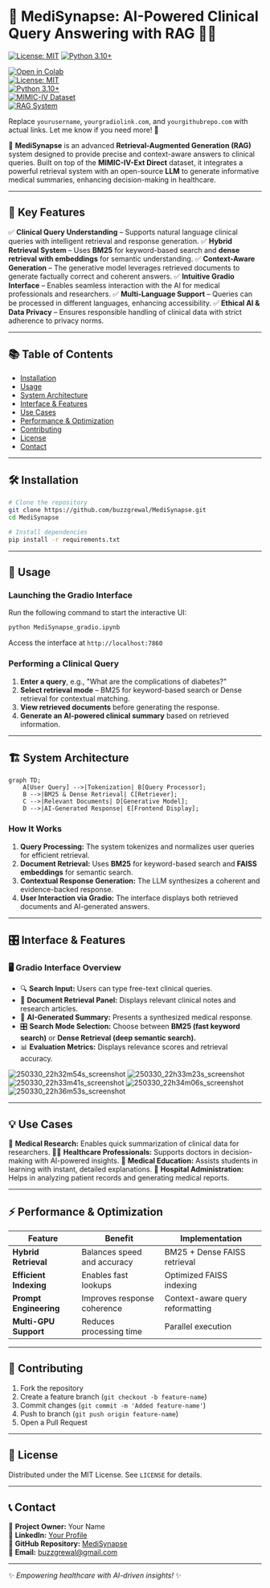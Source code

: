# 🏥 MediSynapse: AI-Powered Clinical Query Answering with RAG 🧠💡

[![License: MIT](https://img.shields.io/badge/License-MIT-yellow.svg)](https://opensource.org/licenses/MIT)
[![Python 3.10+](https://img.shields.io/badge/Python-3.10%2B-blue.svg)](https://www.python.org/downloads/)

[![Open in Colab](https://colab.research.google.com/assets/colab-badge.svg)](https://colab.research.google.com/github/buzzgrewal/medisynapse/blob/main/medisynapse.ipynb)  
[![License: MIT](https://img.shields.io/badge/License-MIT-yellow.svg)](https://opensource.org/licenses/MIT)  
[![Python 3.10+](https://img.shields.io/badge/Python-3.10%2B-blue.svg)](https://www.python.org/downloads/)  
[![MIMIC-IV Dataset](https://img.shields.io/badge/Dataset-MIMIC--IV-blue)](https://physionet.org/content/mimiciv/2.0/)  
[![RAG System](https://img.shields.io/badge/RAG-Powered%20by%20BM25%20&%20LLM-purple)](https://github.com/buzzgrewal/MediSynapse)  

Replace `yourusername`, `yourgradiolink.com`, and `yourgithubrepo.com` with actual links. Let me know if you need more! 🚀

🚀 **MediSynapse** is an advanced **Retrieval-Augmented Generation (RAG)** system designed to provide precise and context-aware answers to clinical queries. Built on top of the **MIMIC-IV-Ext Direct** dataset, it integrates a powerful retrieval system with an open-source **LLM** to generate informative medical summaries, enhancing decision-making in healthcare. 

---

## 🌟 Key Features

✅ **Clinical Query Understanding** – Supports natural language clinical queries with intelligent retrieval and response generation.
✅ **Hybrid Retrieval System** – Uses **BM25** for keyword-based search and **dense retrieval with embeddings** for semantic understanding.
✅ **Context-Aware Generation** – The generative model leverages retrieved documents to generate factually correct and coherent answers.
✅ **Intuitive Gradio Interface** – Enables seamless interaction with the AI for medical professionals and researchers.
✅ **Multi-Language Support** – Queries can be processed in different languages, enhancing accessibility.
✅ **Ethical AI & Data Privacy** – Ensures responsible handling of clinical data with strict adherence to privacy norms.

---

## 📚 Table of Contents
- [Installation](#-installation)
- [Usage](#-usage)
- [System Architecture](#-system-architecture)
- [Interface & Features](#-interface--features)
- [Use Cases](#-use-cases)
- [Performance & Optimization](#-performance--optimization)
- [Contributing](#-contributing)
- [License](#-license)
- [Contact](#-contact)

---

## 🛠️ Installation

```bash
# Clone the repository
git clone https://github.com/buzzgrewal/MediSynapse.git
cd MediSynapse

# Install dependencies
pip install -r requirements.txt

```

---

## 🚀 Usage

### **Launching the Gradio Interface**
Run the following command to start the interactive UI:
```bash
python MediSynapse_gradio.ipynb
```
Access the interface at `http://localhost:7860`

### **Performing a Clinical Query**
1. **Enter a query**, e.g., "What are the complications of diabetes?"
2. **Select retrieval mode** – BM25 for keyword-based search or Dense retrieval for contextual matching.
3. **View retrieved documents** before generating the response.
4. **Generate an AI-powered clinical summary** based on retrieved information.

---

## 🏗️ System Architecture

```mermaid
graph TD;
    A[User Query] -->|Tokenization| B[Query Processor];
    B -->|BM25 & Dense Retrieval| C[Retriever];
    C -->|Relevant Documents| D[Generative Model];
    D -->|AI-Generated Response| E[Frontend Display];
```

### **How It Works**
1. **Query Processing:** The system tokenizes and normalizes user queries for efficient retrieval.
2. **Document Retrieval:** Uses **BM25** for keyword-based search and **FAISS embeddings** for semantic search.
3. **Contextual Response Generation:** The LLM synthesizes a coherent and evidence-backed response.
4. **User Interaction via Gradio:** The interface displays both retrieved documents and AI-generated answers.

---

## 🎛️ Interface & Features

### **🖥️ Gradio Interface Overview**

- 🔍 **Search Input:** Users can type free-text clinical queries.
- 📄 **Document Retrieval Panel:** Displays relevant clinical notes and research articles.
- 🤖 **AI-Generated Summary:** Presents a synthesized medical response.
- 🎛️ **Search Mode Selection:** Choose between **BM25 (fast keyword search)** or **Dense Retrieval (deep semantic search).**
- 📊 **Evaluation Metrics:** Displays relevance scores and retrieval accuracy.

![250330_22h32m54s_screenshot](https://github.com/user-attachments/assets/02dedc3f-1dba-4d6f-bea6-41ad06f60ab2)
![250330_22h33m23s_screenshot](https://github.com/user-attachments/assets/3b428b42-e958-47e3-a593-2c972df7c59d)
![250330_22h33m41s_screenshot](https://github.com/user-attachments/assets/dd11dd09-1716-4f8c-a47b-525c8fe74d7c)
![250330_22h34m06s_screenshot](https://github.com/user-attachments/assets/2599b172-df66-41dc-b7af-a18888513944)
![250330_22h36m53s_screenshot](https://github.com/user-attachments/assets/f794810a-1a1e-47dd-aad4-ff6f27b8924c)



---

## 💡 Use Cases

🔬 **Medical Research:** Enables quick summarization of clinical data for researchers.
👩‍⚕️ **Healthcare Professionals:** Supports doctors in decision-making with AI-powered insights.
📖 **Medical Education:** Assists students in learning with instant, detailed explanations.
🏥 **Hospital Administration:** Helps in analyzing patient records and generating medical reports.

---

## ⚡ Performance & Optimization

| Feature | Benefit | Implementation |
|---------|---------|---------------|
| **Hybrid Retrieval** | Balances speed and accuracy | BM25 + Dense FAISS retrieval |
| **Efficient Indexing** | Enables fast lookups | Optimized FAISS indexing |
| **Prompt Engineering** | Improves response coherence | Context-aware query reformatting |
| **Multi-GPU Support** | Reduces processing time | Parallel execution |

---

## 🤝 Contributing

1. Fork the repository
2. Create a feature branch (`git checkout -b feature-name`)
3. Commit changes (`git commit -m 'Added feature-name'`)
4. Push to branch (`git push origin feature-name`)
5. Open a Pull Request

---

## 📜 License

Distributed under the MIT License. See `LICENSE` for details.

---

## 📞 Contact

💼 **Project Owner:** Your Name  
🔗 **LinkedIn:** [Your Profile](https://linkedin.com/in/abdullahgrewal)  
📂 **GitHub Repository:** [MediSynapse](https://github.com/buzzgrewal/MediSynapse)  
📧 **Email:** buzzgrewal@gmail.com  

---

✨ *Empowering healthcare with AI-driven insights!* ✨

